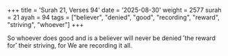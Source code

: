 +++
title = 'Surah 21, Verses 94'
date = '2025-08-30'
weight = 2577
surah = 21
ayah = 94
tags = ["believer", "denied", "good", "recording", "reward", "striving", "whoever"]
+++

So whoever does good and is a believer will never be denied ˹the reward for˺ their striving, for We are recording it all.